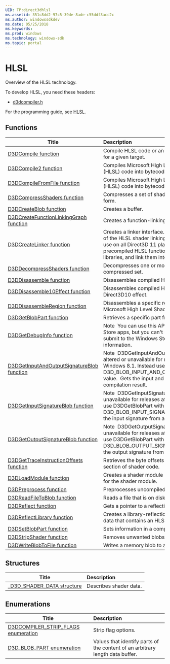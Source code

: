 ```yaml
---
UID: TP:direct3dhlsl
ms.assetid: 351c8dd2-97c5-39de-8ade-c55ddf3acc2c
ms.author: windowssdkdev
ms.date: 05/25/2018
ms.keywords: 
ms.prod: windows
ms.technology: windows-sdk
ms.topic: portal
---
```


# HLSL



Overview of the HLSL technology.

To develop HLSL, you need these headers:

 * [d3dcompiler.h](..\d3dcompiler\index.md)

For the programming guide, see [HLSL](/windows/desktop/direct3dhlsl).

## Functions

| Title   | Description   |
| ---- |:---- |
| [D3DCompile function](..\d3dcompiler\nf-d3dcompiler-d3dcompile.md) | Compile HLSL code or an effect file into bytecode for a given target. |
| [D3DCompile2 function](..\d3dcompiler\nf-d3dcompiler-d3dcompile2.md) | Compiles Microsoft High Level Shader Language (HLSL) code into bytecode for a given target. |
| [D3DCompileFromFile function](..\d3dcompiler\nf-d3dcompiler-d3dcompilefromfile.md) | Compiles Microsoft High Level Shader Language (HLSL) code into bytecode for a given target. |
| [D3DCompressShaders function](..\d3dcompiler\nf-d3dcompiler-d3dcompressshaders.md) | Compresses a set of shaders into a more compact form. |
| [D3DCreateBlob function](..\d3dcompiler\nf-d3dcompiler-d3dcreateblob.md) | Creates a buffer. |
| [D3DCreateFunctionLinkingGraph function](..\d3dcompiler\nf-d3dcompiler-d3dcreatefunctionlinkinggraph.md) | Creates a function-linking-graph interface. |
| [D3DCreateLinker function](..\d3dcompiler\nf-d3dcompiler-d3dcreatelinker.md) | Creates a linker interface. Note  This function is part of the HLSL shader linking technology that you can use on all Direct3D 11 platforms to create precompiled HLSL functions, package them into libraries, and link them into full shaders at run time.  . |
| [D3DDecompressShaders function](..\d3dcompiler\nf-d3dcompiler-d3ddecompressshaders.md) | Decompresses one or more shaders from a compressed set. |
| [D3DDisassemble function](..\d3dcompiler\nf-d3dcompiler-d3ddisassemble.md) | Disassembles compiled HLSL code. |
| [D3DDisassemble10Effect function](..\d3dcompiler\nf-d3dcompiler-d3ddisassemble10effect.md) | Disassembles compiled HLSL code from a Direct3D10 effect. |
| [D3DDisassembleRegion function](..\d3dcompiler\nf-d3dcompiler-d3ddisassembleregion.md) | Disassembles a specific region of compiled Microsoft High Level Shader Language (HLSL) code. |
| [D3DGetBlobPart function](..\d3dcompiler\nf-d3dcompiler-d3dgetblobpart.md) | Retrieves a specific part from a compilation result. |
| [D3DGetDebugInfo function](..\d3dcompiler\nf-d3dcompiler-d3dgetdebuginfo.md) | Note  You can use this API to develop your Windows Store apps, but you can't use it in apps that you submit to the Windows Store. Gets shader debug information. |
| [D3DGetInputAndOutputSignatureBlob function](..\d3dcompiler\nf-d3dcompiler-d3dgetinputandoutputsignatureblob.md) | Note  D3DGetInputAndOutputSignatureBlob may be altered or unavailable for releases after Windows 8.1. Instead use D3DGetBlobPart with the D3D_BLOB_INPUT_AND_OUTPUT_SIGNATURE_BLOB value.  Gets the input and output signatures from a compilation result. |
| [D3DGetInputSignatureBlob function](..\d3dcompiler\nf-d3dcompiler-d3dgetinputsignatureblob.md) | Note  D3DGetInputSignatureBlob may be altered or unavailable for releases after Windows 8.1. Instead use D3DGetBlobPart with the D3D_BLOB_INPUT_SIGNATURE_BLOB value.  Gets the input signature from a compilation result. |
| [D3DGetOutputSignatureBlob function](..\d3dcompiler\nf-d3dcompiler-d3dgetoutputsignatureblob.md) | Note  D3DGetOutputSignatureBlob may be altered or unavailable for releases after Windows 8.1. Instead use D3DGetBlobPart with the D3D_BLOB_OUTPUT_SIGNATURE_BLOB value.  Gets the output signature from a compilation result. |
| [D3DGetTraceInstructionOffsets function](..\d3dcompiler\nf-d3dcompiler-d3dgettraceinstructionoffsets.md) | Retrieves the byte offsets for instructions within a section of shader code. |
| [D3DLoadModule function](..\d3dcompiler\nf-d3dcompiler-d3dloadmodule.md) | Creates a shader module interface from source data for the shader module. |
| [D3DPreprocess function](..\d3dcompiler\nf-d3dcompiler-d3dpreprocess.md) | Preprocesses uncompiled HLSL code. |
| [D3DReadFileToBlob function](..\d3dcompiler\nf-d3dcompiler-d3dreadfiletoblob.md) | Reads a file that is on disk into memory. |
| [D3DReflect function](..\d3dcompiler\nf-d3dcompiler-d3dreflect.md) | Gets a pointer to a reflection interface. |
| [D3DReflectLibrary function](..\d3dcompiler\nf-d3dcompiler-d3dreflectlibrary.md) | Creates a library-reflection interface from source data that contains an HLSL library of functions. |
| [D3DSetBlobPart function](..\d3dcompiler\nf-d3dcompiler-d3dsetblobpart.md) | Sets information in a compilation result. |
| [D3DStripShader function](..\d3dcompiler\nf-d3dcompiler-d3dstripshader.md) | Removes unwanted blobs from a compilation result. |
| [D3DWriteBlobToFile function](..\d3dcompiler\nf-d3dcompiler-d3dwriteblobtofile.md) | Writes a memory blob to a file on disk. |

## Structures

| Title   | Description   |
| ---- |:---- |
| [_D3D_SHADER_DATA structure](..\d3dcompiler\ns-d3dcompiler-_d3d_shader_data.md) | Describes shader data. |

## Enumerations

| Title   | Description   |
| ---- |:---- |
| [D3DCOMPILER_STRIP_FLAGS enumeration](..\d3dcompiler\ne-d3dcompiler-d3dcompiler_strip_flags.md) | Strip flag options. |
| [D3D_BLOB_PART enumeration](..\d3dcompiler\ne-d3dcompiler-d3d_blob_part.md) | Values that identify parts of the content of an arbitrary length data buffer. |
